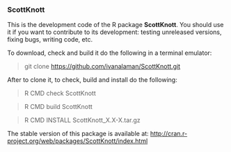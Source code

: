 ### ScottKnott

This is the development code of the R package **ScottKnott**.
You should use it if you want to contribute to its development:
testing unreleased versions, fixing bugs, writing code, etc.

To download, check and build it do the following in a terminal emulator:

> git clone https://github.com/ivanalaman/ScottKnott.git

After to clone it, to check, build and install do the following:
> R CMD check ScottKnott

> R CMD build ScottKnott

> R CMD INSTALL ScottKnott_X.X-X.tar.gz

The stable version of this package is available at:
http://cran.r-project.org/web/packages/ScottKnott/index.html
